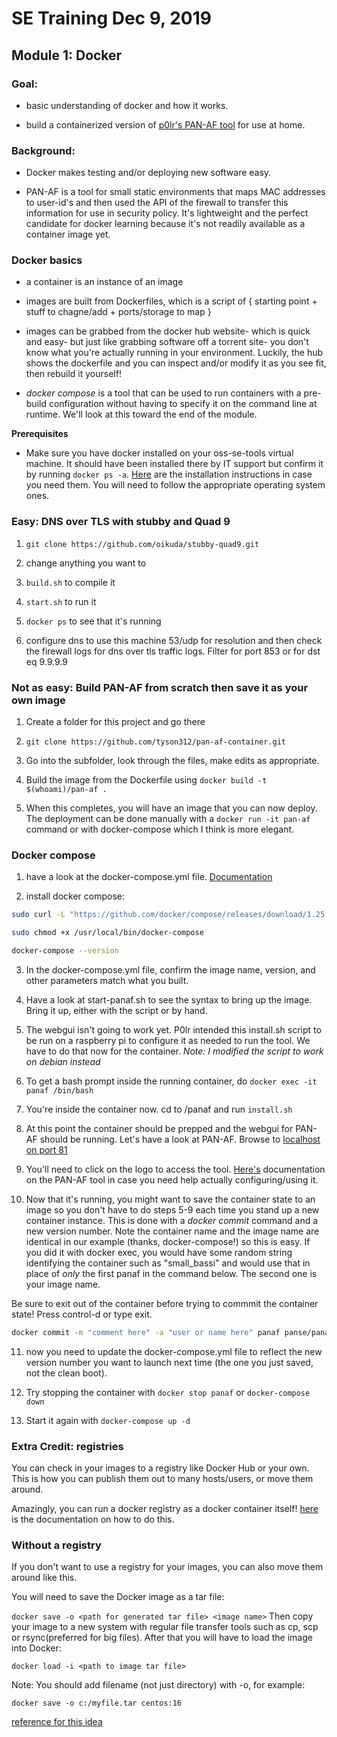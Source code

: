 # SE Training Dec 9, 2019

## Module 1: Docker

### Goal: 

* basic understanding of docker and how it works.

* build a containerized version of [p0lr's PAN-AF tool](https://github.com/p0lr/PAN-AF) for use at home.

### Background:

* Docker makes testing and/or deploying new software easy.

* PAN-AF is a tool for small static environments that maps MAC addresses to user-id's and then used the API of the firewall to transfer this information for use in security policy. It's lightweight and the perfect candidate for docker learning because it's not readily available as a container image yet.

### Docker basics

* a container is an instance of an image

* images are built from Dockerfiles, which is a script of { starting point + stuff to chagne/add + ports/storage to map }

* images can be grabbed from the docker hub website- which is quick and easy- but just like grabbing software off a torrent site- you don't know what you're actually running in your environment. Luckily, the hub shows the dockerfile and you can inspect and/or modify it as you see fit, then rebuild it yourself!

* _docker compose_ is a tool that can be used to run containers with a pre-build configuration without having to specify it on the command line at runtime. We'll look at this toward the end of the module.


**Prerequisites**

* Make sure you have docker installed on your oss-se-tools virtual machine. It should have been installed there by IT support but confirm it by running `docker ps -a`. [Here](https://docs.docker.com/v17.09/engine/installation/) are the installation instructions in case you need them. You will need to follow the appropriate operating system ones.


### Easy: DNS over TLS with stubby and Quad 9

1. `git clone https://github.com/oikuda/stubby-quad9.git`

2. change anything you want to

3. `build.sh` to compile it

4. `start.sh` to run it

5. `docker ps` to see that it's running

6. configure dns to use this machine 53/udp for resolution and then check the firewall logs for dns over tls traffic logs. Filter for port 853 or for dst eq 9.9.9.9


### Not as easy: Build PAN-AF from scratch then save it as your own image

1. Create a folder for this project and go there

2. `git clone https://github.com/tyson312/pan-af-container.git`

3. Go into the subfolder, look through the files, make edits as appropriate.

5. Build the image from the Dockerfile using `docker build -t $(whoami)/pan-af .`

6. When this completes, you will have an image that you can now deploy. The deployment can be done manually with a `docker run -it pan-af` command or with docker-compose which I think is more elegant.


### Docker compose

1. have a look at the docker-compose.yml file. [Documentation](https://docs.docker.com/compose/)

2. install docker compose:
``` bash
sudo curl -L "https://github.com/docker/compose/releases/download/1.25.0/docker-compose-$(uname -s)-$(uname -m)" -o /usr/local/bin/docker-compose

sudo chmod +x /usr/local/bin/docker-compose

docker-compose --version
```

3. In the docker-compose.yml file, confirm the image name, version, and other parameters match what you built.

4. Have a look at start-panaf.sh to see the syntax to bring up the image. Bring it up, either with the script or by hand.

5. The webgui isn't going to work yet. P0lr intended this install.sh script to be run on a raspberry pi to configure it as needed to run the tool. We have to do that now for the container. _Note: I modified the script to work on debian instead_

6. To get a bash prompt inside the running container, do `docker exec -it panaf /bin/bash` 

7. You're inside the container now. cd to /panaf and run `install.sh`

8. At this point the container should be prepped and the webgui for PAN-AF should be running.  Let's have a look at PAN-AF. Browse to [localhost on port 81](http://localhost:81)

9. You'll need to click on the logo to access the tool. [Here's](https://github.com/p0lr/PAN-AF) documentation on the PAN-AF tool in case you need help actually configuring/using it.

10. Now that it's running, you might want to save the container state to an image so you don't have to do steps 5-9 each time you stand up a new container instance. This is done with a _docker commit_ command and a new version number. Note the container name and the image name are identical in our example (thanks, docker-compose!) so this is easy. If you did it with docker exec, you would have some random string identifying the container such as "small_bassi" and would use that in place of *only* the first panaf in the command below. The second one is your image name.

Be sure to exit out of the container before trying to commmit the container state! Press control-d or type exit.

``` bash
docker commit -m "comment here" -a "user or name here" panaf panse/panaf:v2
```

11. now you need to update the docker-compose.yml file to reflect the new version number you want to launch next time (the one you just saved, not the clean boot).

12. Try stopping the container with `docker stop panaf` or `docker-compose down`

13. Start it again with `docker-compose up -d`

### Extra Credit: registries

You can check in your images to a registry like Docker Hub or your own. This is how you can publish them out to many hosts/users, or move them around.

Amazingly, you can run a docker registry as a docker container itself! [here](https://docs.docker.com/registry/deploying/) is the documentation on how to do this.


### Without a registry

If you don't want to use a registry for your images, you can also move them around like this.

You will need to save the Docker image as a tar file:

`docker save -o <path for generated tar file> <image name>`
Then copy your image to a new system with regular file transfer tools such as cp, scp or rsync(preferred for big files). After that you will have to load the image into Docker:

`docker load -i <path to image tar file>`

Note: You should add filename (not just directory) with -o, for example:

`docker save -o c:/myfile.tar centos:16`

  [reference for this idea](https://stackoverflow.com/questions/23935141/how-to-copy-docker-images-from-one-host-to-another-without-using-a-repository)
